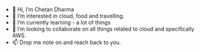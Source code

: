 - 👋 Hi, I’m Chetan Dharma
- 👀 I’m interested in cloud, food and travelling. 
- 🌱 I’m currently learning - a lot of things 
- 💞️ I’m looking to collaborate on all things related to cloud and specifically AWS. 
- 📫 Drop me note on and reach back to you. 

<!---
cdharma/cdharma is a ✨ special ✨ repository because its `README.md` (this file) appears on your GitHub profile.
You can click the Preview link to take a look at your changes.
--->
